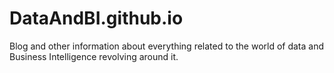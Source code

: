 # DataAndBI.github.io
Blog and other information about everything related to the world of data and Business Intelligence revolving around it.
